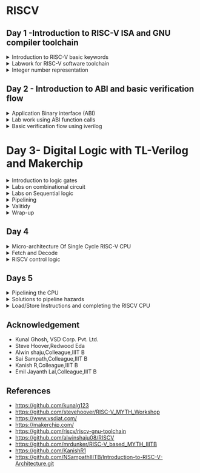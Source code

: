# RISCV

## Day 1 -Introduction to RISC-V ISA and GNU compiler toolchain

<details>
<summary>
Introduction to RISC-V basic keywords
</summary>


**Introduction:**

The "RISC" in RISC-V stands for Reduced Instruction Set Computer.It's designed to be simple, modular, and extensible, allowing for flexibility in implementing various types of processors, from microcontrollers to high-performance CPUs.It should accommodate all implementation technologies: Field-Programmable Gate
Arrays (**FPGAs**), Application-Specific Integrated Circuits (**ASICs**), full-custom chips,
and even future device technologies.It should be safe so the base ISA cannot be changed.

Function:
  Lets say if a c program has to run on a particular hardware or an interior chip, we have to pass the code to the layout which has certain flow.Firstly the c program is compiled to Assembly language(RISCV - set of instructions consisting hexadecimal numbers).This assembly language is converted into Machine language which is binary language program.
  The interface between RISCV and hardware is Hardware Description language.RTL implements the specifications of RISC.

  The flow for the above description:

  ![Riscv4](https://github.com/IIITB-ARUL/RISCV/assets/140998631/5930956e-2820-4714-87b7-227a1c0bdd66)
![rtl sinipptet](https://github.com/IIITB-ARUL/RISCV/assets/140998631/c802a949-4b67-43b3-bd3f-7fec674410e1)


 The operating system also takes a particular application and convert it into respective assembly language and the convert it to the binary.  

The instructions in RISCV are,

  > Pseudo instructions,
  > Base integer instruction (RV64I, RV32I),
  > Multiply extension (RV64M),
  > Single and double floating point instruction (RV64F, RV64D),
  > Application binary instruction,
  > Memory allocation and stack pointer.


</details>
<details>
  <summary>
  Labwork for RISC-V software toolchain
  </summary>



**Installation of RISCV tools**

Steps to Install

```
sudo apt-get install libboost-regex-dev
```
Spike RISCV ISA Simulator

```
git clone https://github.com/riscv-software-src/riscv-isa-sim
cd riscv-isa-sim
apt-get install device-tree-compiler
mkdir build
cd build
../configure --prefix=$RISCV
make
[sudo] make install
```

RISC-V Proxy Kernel and Boot Loader

```
git clone https://github.com/riscv-software-src/riscv-pk
cd riscv-pk
mkdir build
cd build
../configure --prefix=$RISCV --host=riscv64-unknown-elf
make
sudo make install
 ```





**GNU Compiler Toolchain**


   



Lets start with compiling a c program of Summing 1 t0 n (sum1ton),

Code


```
   
#include <stdio.h>

int main () 
{
	int i,sum = 0, n = 5;
	for (i = 1; i <=n; ++i) 
 	{
		sum += i;
	}
	printf("The sum of the number from 1 to %d is %d\n", n,sum);
	return 0;
}
 ```


The command for RISCV compilation,

```
    riscv64-unknown-elf-gcc <compiler option -O1 ; -Ofast> <ABI specifier -lp64; -lp32; -ilp32> <architecture specifier -RV64 ; RV32> -o <object filename> <C      filename>
```





Here -01 gives 15 instructions set while -0fast gives us 12 instructions set.


More details on compiler options can be obtained here

To view assembly code use the below command,


```
    riscv64-unknown-elf-objdump -d <object filename>
```

To see the executed file in text file format,

 
To use SPIKE simualtor to run risc-v obj file use the below command,

```
 riscv64-unknown-elf-objdump -d <object filename> | less
```


After RISCV compilation  the assembly code is shown in below image,

![Assembly](https://github.com/IIITB-ARUL/RISCV/assets/140998631/54c061f5-ba2d-4882-906b-213cd019b05a)

**Spike simulation and debugging**

To execute the assembly code,

```
    spike pk <object filename>
```


    
To use SPIKE as debugger

```
    spike -d pk <object Filename> with degub command as until pc 0 <pc of your choice>
```


To make program counter run manually from a particular instruction 

```
 until pc 0 <address>
```
To look into the content of the register

```
reg 0 <register>
```

> press enter to run next instruction 

![spike](https://github.com/IIITB-ARUL/RISCV/assets/140998631/0d475ebe-e00c-454e-be0a-b2a3c56fa3f4)


We can clearly see the content of register is changed after the execution of the instruction associated with that register.
  
</details>




<details>
	<summary>
		Integer number representation 
	</summary>
This section suummarizes the representation of integer number in the processor.Humans understands the decimal numbers where as computers understand binary numbers.The interface between the conversion has to be addressed.By undrstanding this we come to know how the data instruction is getting arranged in the memory.

![number representation ](https://github.com/IIITB-ARUL/RISCV/assets/140998631/449e414d-39f7-4c30-817e-ad00f33a391d)



**Unsigned integer**

Unsigned integers are a type of data representation used in computer programming to store whole numbers that are non-negative (i.e., greater than or equal to zero).

The largest value you can represent with a 64-bit unsigned integer is 2^64 - 1, which is equal to 18,446,744,073,709,551,615. This is because you have 64 bits, and when all bits are set to 1, you get the maximum possible value.


**Signed integer**
A signed integer is a data type used in computer programming to represent whole numbers that can include both positive and negative values. 

Sign Bit (Most Significant Bit, MSB): The leftmost bit.

 Magnitude Bits: The remaining 63 bits (from bit 1 to bit 63)

Minimum Value: The smallest representable value is -2^63, which is -9,223,372,036,854,775,808.

Maximum Value: The largest representable value is 2^63 - 1, which is 9,223,372,036,854,775,807.

**Lab on unsigned integer**

Code

```
#include <stdio.h>
#include <math.h>
int main() {
unsigned long long int max = (unsigned long long int) (pow(2,64) -1);
printf("highest number represented by unsigned long long int is %llu\n", max);
return 0;
}

```
![unsigned](https://github.com/IIITB-ARUL/RISCV/assets/140998631/f046a7ae-cda9-400c-8a58-657686c0ca4e)


**Lab on signed integer**

Code

```
#include <stdio.h>
#include <math.h>
int main()
{
    long long int max = (long long int)(pow(2,63)-1);        
    long long int min = (long long int)(pow(2,63) * -1);     
    printf("highest number represented by long long int is %lld\n",max);
    printf("lowest number represented by long long int is %lld\n",min);
    return 0;
}
```
![signed1](https://github.com/IIITB-ARUL/RISCV/assets/140998631/2a55257d-bb89-4171-a8b2-cdd3bfb62f52)

</details>




## Day 2 - Introduction to ABI and basic verification flow

<details>
	<summary>
		Application Binary interface (ABI)
	</summary>

An Application Binary Interface (ABI) is a set of conventions and rules that dictate how different software components interact at the binary level. The ABI defines how function calls are made, how parameters are passed to functions, and how return values are retrieved. This includes aspects such as the order in which parameters are passed, the use of registers and the stack, and how the stack is managed during function calls.It defines how user-level applications interact with the operating system through system calls and other APIs.When software developers create compilers, libraries, and system software, they need to adhere to the ABI to ensure that their code can work seamlessly with other components in the system.



![ABI levels2](https://github.com/IIITB-ARUL/RISCV/assets/140998631/c8b22c54-4c2a-424b-a9ed-2aac3b5ff7fd)

**Memory allocation for double words**

**Registers**

In computer architecture and assembly language programming, registers are small, fast storage locations within the CPU (Central Processing Unit) that are used to hold data that is being actively operated on. These registers are an integral part of the processor and play a crucial role in the execution of instructions and data manipulation

Lets assume XLEN is 64 bit as we are going to with RV64 throughout this course.There are two ways to load data in the registers one is directly and the othter is loaded from the memory.Memory are byte addressable.

![memory'](https://github.com/IIITB-ARUL/RISCV/assets/140998631/ce4d1849-73b4-41ef-8e28-1eb9fc7374f2)

In the above image the least significant byte is stored at the bottom of memory and the most significant byte is stored in the top.This structure of memory addressing is known as **Little endian memory addressing system**.The RISCV architecture follows this memory addressing system.

There is another memory addressing system **Big endian** which is the reverse of little endian.


**Load,Add And Store Instructions**



Now lets explore some instructions,

```
ld x8, 16(x23)
```

here ld means **load doubleword** which loads the data from the memory **(address: 16(offest or immediate)+ x23(content of source register)** into x8 **destination register**.

The 32 bit representation of the instruction

![instruction ](https://github.com/IIITB-ARUL/RISCV/assets/140998631/f8d9812d-e34d-4531-8045-92bdd6cd03b4)



```
add x8, x24,x8
```

here **add** means addition operation of operands **x24,x8 (source registers)** and stored into destination register **x8**.

The 32 bit representation of the instruction

![add](https://github.com/IIITB-ARUL/RISCV/assets/140998631/2db55c90-c9c4-4fea-a055-fbf660e61fdd)


```
sd x8, 8(x23)
```
here sd means **store doubleword** which stores back the **content of register x8**  into memory **(address: 8(offest or immediate)+ x23(content of source register)**

The 32 bit representation of the instruction


![sd](https://github.com/IIITB-ARUL/RISCV/assets/140998631/2e37b991-691a-452f-9793-fdcf4ad28322)





 Now these instructions operate on the integers so these are called **Base Integer Instructions-RV64I**.There are totally 47 base integer instructions out which we have seen only three.

 This RV64I is divided into three types:

 **I-type**: Instructions operate on destination registers and immediate.

 **R-type**: Instructions operate only on registers.
 
 **S-type**: Instructions operatae on immediate and source registers.

 

You can see from these images that 5 bits are used to represent registers.Because RISCV has only 32 registers(x0 to x31).Application Binary interface (ABI) system calls through these registers by some internal names assigned by RISCV which are listed below

![32reg](https://github.com/IIITB-ARUL/RISCV/assets/140998631/f80f3dcb-75d0-431a-a495-9c9c4463b6c9)


</details>
<details>
	<summary>
	 Lab work using ABI function calls
	</summary>


 In this lab we are going to modify the c prgram and make function call through c program to; assembly language program.i.e.,arguments are passed through registers and after execution the return value is retrieved through registers.


Lets take a simple Assembly language program of consecutive sum of 1 to 9 by using C function call,
 

 The **Algorithm** for the same is shown below

![algo](https://github.com/IIITB-ARUL/RISCV/assets/140998631/7c92cb78-c39e-4c9c-a225-cb93f55881d1)

C Code

```
#include <stdio.h>
extern int load(int x,int y);
int main()
 {
 	int result = 0;
	int count =9;
 	result = load(0x0,count+1);
 	printf("Sum of numbers from 1 to %d is %d\n",count,result);
 }
```
Assembly language Code 

```
.section .text
.global load
.type load, @function

load: 
     add   a4,a0,zero    //initialize sum register a4 with 0x0
     add   a2,a0,a1      //store count of 10 in reg a. reg a1 is loaded with 0xa(decimal 10) from main
     add   a3,a0,zero    //initialize intermediate sum reg a3 by 0x0

loop:
 add   a4,a3,a4     // Incremental addition
     addi  a3,a3,1      // Increment intermediate register by 1
     blt   a3,a2,loop   // If a3 is less than a2,branch to label <loop> 
     add   a0,a4,zero   // store final result to reg a0 so that it can be read by main pgm
     ret
```
The steps to simulate the above written code,


```
riscv64-unknown-elf-gcc -Ofast -mabi=lp64 -march=rv64i -o custom1_to9.o custom1_to_9.c load.S
spike pk custom1_to9.o
riscv64-unknown-elf-objdump -d custom1_to9.o | less
```
![compilation1](https://github.com/IIITB-ARUL/RISCV/assets/140998631/60b58aef-e9c1-4008-a5a4-3871b7823521)
![spike1to9](https://github.com/IIITB-ARUL/RISCV/assets/140998631/372c9fd2-2728-4a36-91e8-10dc4cd40d93)


 
</details>




<details>
	<summary>
		Basic verification flow using iverilog
	</summary>

**Lab To Run C-Program On RISC-V CPU**

![labtorun con riscv](https://github.com/IIITB-ARUL/RISCV/assets/140998631/51a1a542-98eb-49c8-8f62-eed00176b8b6)

 Demo lab for the above shown flow,

```
cd ~/riscv_workshop_collaterals/labs/
chmod 777 rv32im.sh # this command gives the permission 
./rv32im.sh
```

The rv32im.sh is the shell script which runs the following command to convert the c program into hex file bitstream and simulate and load the hex file into picorv.32 using iverilog

![rvsim](https://github.com/IIITB-ARUL/RISCV/assets/140998631/0aa4ab39-29b8-4413-a39d-c2806f7e8fb3)

After running the shell script,

![op](https://github.com/IIITB-ARUL/RISCV/assets/140998631/f5ce1eee-f460-4040-a929-dbeb053d478c)


firmware.hex:

![hex](https://github.com/IIITB-ARUL/RISCV/assets/140998631/f2ca3205-66fb-4d62-8978-e4fe65928c0e)

firmware32.hex:

![32hex](https://github.com/IIITB-ARUL/RISCV/assets/140998631/d83ff03a-2bde-4402-bd7e-01b123d4ed60)

</details>

# Day 3- Digital Logic with TL-Verilog and Makerchip

<details>
	<summary>
		Introduction to logic gates
	</summary>

Logic gates are fundamental building blocks in digital circuitry and electronics. They are used to perform logical operations on input signals, which are typically binary (0 or 1). Logic gates are combined to create more complex circuits and systems, ultimately enabling the creation of digital devices like computers, smartphones, and other electronic device.

![logicgate](https://github.com/IIITB-ARUL/RISCV/assets/140998631/7a97a6c1-0b37-4894-8d45-88b7469597cd)

Here **NAND** and **NOR** are universal logic gates.Using these gates any kind of logic can be realized.

 
</details>

<details>
	<summary>
		Labs on combinational circuit
	</summary>


**Makerchip**

Makerchip" refers to an online Integrated Development Environment (IDE) that enables users to design, simulate, and verify digital circuits and systems.
The IDE allows users to simulate their designs, providing a way to test and debug their circuits before implementation.Users can visualize the behavior of their designs using waveform viewers, which display the changing signal values over time.
Makerchip  can be used for educational purposes to teach digital logic design and related concepts.

**Combinational circutis**

A combinational circuit is an electronic circuit that performs a specific logical operation based on its input values. It produces output(s) solely dependent on the current input values, without any memory or feedback. In other words, the output is a direct function of the input, and there is no internal state or memory elements like flip-flops.

**Inverter**

![Inverter](https://github.com/IIITB-ARUL/RISCV/assets/140998631/157d3697-1638-4fa2-8bac-fbc564bf5df4)

**Exor**

![EXOR](https://github.com/IIITB-ARUL/RISCV/assets/140998631/e0e7c859-0cc1-43e3-ace5-7d7e61e4b6bf)

**And**

![And](https://github.com/IIITB-ARUL/RISCV/assets/140998631/f59ff6e7-8a1b-49e6-a476-541b38e3dca6)

**2:1 Mux**

![mux](https://github.com/IIITB-ARUL/RISCV/assets/140998631/9fb25b5b-c6d4-47a3-8fdc-0d2bf581b732)

**Vectors**

![muxvectors](https://github.com/IIITB-ARUL/RISCV/assets/140998631/fe5edc03-700d-485f-a692-93704c6cd8c5)



**Calculator**


![calc1](https://github.com/IIITB-ARUL/RISCV/assets/140998631/8db11946-ddf3-44f7-846a-3721c6441e7d)



TL verilog code for the above shown calculator

```
   
$val1[31:0] = $rand1[3:0];
$val2[31:0] = $rand2[3:0];
   
$sum[31:0] = $val1 + $val2;
$diff[31:0] = $val1 - $val2;
$prod[31:0] = $val1 * $val2;
$quot[31:0] = $val1 / $val2;
   
$out[31:0] = $op[0] ? ( $op[1] ? $quot : $diff ) : ( $op[1] ? $prod : $sum ); 
```
![calc2](https://github.com/IIITB-ARUL/RISCV/assets/140998631/8d09b701-9e72-43c4-9c30-757aa404ef96)

</details>


<details>
	<summary>
		Labs on Sequential logic
	</summary>


A sequential circuit is an electronic circuit that uses memory elements to store information, allowing it to have an internal state and exhibit behavior that depends not only on the current inputs but also on the previous inputs and internal state. Unlike combinational circuits, which produce outputs based only on current inputs, sequential circuits have feedback loops and can maintain state over time.

![sequentialckt](https://github.com/IIITB-ARUL/RISCV/assets/140998631/02f2f1ba-06a2-496a-9d7d-b69833198d0f)


**Example - Fibonacci series**

Fibonacci series is a number is the sum of its previous two numbers, ie. 1,1,2,3,5,8,13,

 ![fibonacci 1](https://github.com/IIITB-ARUL/RISCV/assets/140998631/92a0a78d-bb24-45df-b159-013a008368df)


**Free running counter**


![counter1](https://github.com/IIITB-ARUL/RISCV/assets/140998631/a0a85087-f06a-4048-ac01-c31dfc2f1205)

The above chip is implemented using  makerchip.

![counter2](https://github.com/IIITB-ARUL/RISCV/assets/140998631/083f839c-167b-4635-bfce-1e2c6f8ad7c5)



**Sequential calculator**

![sequentialcounter](https://github.com/IIITB-ARUL/RISCV/assets/140998631/4e314cee-0dc5-40b7-858d-426a84336c52)


The above circuit is implemented in the Makerchip.

TL verilog code 

```
   $reset = *reset;

   $val1[31:0] = >>1$out[31:0];
   $val2[31:0] = $rand2[3:0];
   
   $sum[31:0] = $val1 + $val2;
   $diff[31:0] = $val1 - $val2;
   $prod[31:0] = $val1 * $val2;
   $quot[31:0] = $val1 / $val2;
   
   $out[31:0] = $reset ? 0 : ($op[0] ? ( $op[1] ? $quot : $diff ) : ( $op[1] ? $prod : $sum ));
   
```


 ![sequentialcalc](https://github.com/IIITB-ARUL/RISCV/assets/140998631/33d1e5e0-7dc7-4414-a899-fa80f2e176b1)


</details>


<details>
	<summary>
		Pipelining
	</summary>

Pipelining is a technique used in computer architecture to improve the overall throughput and efficiency of instruction processing. It involves breaking down the execution of instructions into a series of stages, where each stage performs a specific operation on an instruction. By overlapping the execution of multiple instructions in different stages, pipelining can increase the overall instruction throughput and reduce the time it takes to complete a sequence of instructions.

The stages in a typical instruction pipeline might include:

1.Instruction Fetch (IF): Fetches the instruction from memory.
    
2.Instruction Decode (ID): Decodes the fetched instruction to determine the necessary operations.
    
3.Execute (EX): Performs the actual computation or operation specified by the instruction.
    
4.Memory Access (MEM): If needed, accesses memory to read or write data.
    
5.Write Back (WB): Writes the results of the execution back to registers.


![pipe1](https://github.com/IIITB-ARUL/RISCV/assets/140998631/be0ed871-af45-4989-9f6d-945b950dfa16)


![pipe2](https://github.com/IIITB-ARUL/RISCV/assets/140998631/0fa9f70e-c94b-4a8a-88b6-afb67ca21831)




![pipe4](https://github.com/IIITB-ARUL/RISCV/assets/140998631/39b5dcbe-a9be-498a-87c0-289d42f7fa9c)


The stage of operation of the function can be modified without impacting the behaviour of that function.Only the timing in  the implementation may vary but it helps us to get a high throughput.



![pipe5](https://github.com/IIITB-ARUL/RISCV/assets/140998631/5cd79ce2-9e15-4931-913c-1f7347ef95cb)

We can clearly see from the above image that **TL verilog** prominently helps us in code reduction.


 **Pipelined Pythogorean implementaion**


![pipelined2](https://github.com/IIITB-ARUL/RISCV/assets/140998631/8f496b36-0f2f-407f-8145-9c7100f0db8e)



![identifiers](https://github.com/IIITB-ARUL/RISCV/assets/140998631/e94c4aac-f03c-4edb-b2a2-fd797c8b4aa6)


**Fibonacci series in pipeline**

![fibopipe](https://github.com/IIITB-ARUL/RISCV/assets/140998631/92b70257-5999-45ca-84b8-1a9b5f2e82bf)

Makerchip implementation of the same

![makerchipfibo](https://github.com/IIITB-ARUL/RISCV/assets/140998631/071a59d9-dee2-4ce3-8033-68fb67d55a3c)



**Implementation of given pipelined structure**

![givenpippe](https://github.com/IIITB-ARUL/RISCV/assets/140998631/8fc74590-c73f-4bde-9b79-a9085cb2f26c)

**Lab 1 : Calculator**

![lab1calc](https://github.com/IIITB-ARUL/RISCV/assets/140998631/d3984008-a95b-43d3-aada-86d5d30842a4)

Implementation in makerchip

TL verilog code

```
@1
         $reset = *reset;
         $val1[31:0] = >>1$out[31:0];
         $val2[31:0] = $rand2[3:0];
         $sum[31:0] = $val1 + $val2;
         $diff[31:0] = $val1 - $val2;
         $prod[31:0] = $val1 * $val2;
         $quot[31:0] = $val1 / $val2;
         $out[31:0] = $reset ? 0 : ($op[0] ? ( $op[1] ? $quot : $diff ) : ( $op[1] ? $prod : $sum ));
         
         $count[31:0] =$reset ? 0 : (>>1$count + 1);
```

![lab1calc](https://github.com/IIITB-ARUL/RISCV/assets/140998631/a6c66f6a-5569-404c-b992-249cbe019e8d)


**Lab 2 : 2 Stage Calculator**

 ![lab2calc](https://github.com/IIITB-ARUL/RISCV/assets/140998631/a08b6ab9-e047-4905-af6b-dd1f02f73234)

 Implementation in makerchip

TL verilog code

```
|calc
      @1
         $reset = *reset;
         $val1[31:0] = >>1$out[3:0];
         $val2[31:0] = $rand2[3:0];
         $sum[31:0] = $val1 + $val2;
         $diff[31:0] = $val1 - $val2;
         $prod[31:0] = $val1 * $val2;
         $quot[31:0] = $val1 / $val2;
         $valid[31:0] = $reset ? 0 : (>>1$valid + 1);
         
      @2
         $out[31:0] = ($reset | ~($valid)) ? 0 : ($op[0] ? ( $op[1] ? $quot : $diff ) : ( $op[1] ? $prod : $sum ));
         
```

 ![lab2calc](https://github.com/IIITB-ARUL/RISCV/assets/140998631/7bd47505-41c5-4094-8ec8-741aa19da9de)




</details>

<details>
	<summary>
		Valitidy
	</summary>


  In Transaction-Level Verilog (TL-Verilog), which is an extension of the Verilog hardware description language (HDL), "validity" refers to the concept of indicating whether a piece of data is valid or not. TL-Verilog is designed to facilitate high-level modeling and rapid design entry, particularly for transaction-level modeling.

  ![validity](https://github.com/IIITB-ARUL/RISCV/assets/140998631/dcc2e5b4-0d65-4f02-a7cc-6723d9ad36e8)





**Clock gating**

Clock gating is a power-saving technique used in digital circuit design to reduce dynamic power consumption by selectively controlling the clock signal to specific circuit elements or modules. The primary goal of clock gating is to save power by stopping the clock signal from reaching parts of the circuit that are not currently active or performing useful computation

The basic idea behind clock gating is to insert logic gates (typically AND or OR gates) between the clock source and the destination registers or logic elements. These gates act as switches that allow the clock signal to pass through only when a certain condition is met. If the condition is not satisfied, the clock signal is effectively "gated" or blocked from reaching the destination, preventing unnecessary clock cycles and power consumption.


  However, clock gating isn't always straightforward. If implemented incorrectly, it can introduce additional delay into the circuit, impacting performance. Additionally, managing clock domains and ensuring proper synchronization between clock-gated and non-clock-gated regions can be complex.


 ![validity2](https://github.com/IIITB-ARUL/RISCV/assets/140998631/de436a30-cd38-4dc3-8b98-ad59a227a1e2)





  **Lab Distance calculator**


TL veriog code


  ```
    |calc
      @1
         $reset = *reset;
      ?$valid
         @1
            $aa_sq[31:0] = $aa[3:0] * $aa;
            $bb_sq[31:0] = $bb[3:0] * $bb;
         @2
            $cc_sq[31:0] = $aa_sq + $bb_sq;
         @3
            $out[31:0] = sqrt($cc_sq);
       @4
          $tot_dist[31:0] = $reset ? '0 : ($valid ? (>>1$tot_dist + $out) : $RETAIN);

```

![distance](https://github.com/IIITB-ARUL/RISCV/assets/140998631/3bfe12e6-2166-41fa-a623-825fb842a017)




**Lab 2Cycle calculator**

![2cyle](https://github.com/IIITB-ARUL/RISCV/assets/140998631/30d3c537-4bdd-4a9e-a617-f1e2a1b03207)

![2cycle1](https://github.com/IIITB-ARUL/RISCV/assets/140998631/ab9fd170-1d8f-4b3c-87bb-96be45a6b349)




**Lab Calculator with Single value memory**


![singlevaluememory](https://github.com/IIITB-ARUL/RISCV/assets/140998631/77f6e3b2-e8bb-4719-b3d4-62a7a9970118)




TL verilog code

```
   |calc
      @0
         $reset = *reset;
         
      @1
         $val1 [31:0] = >>2$out;
         $val2 [31:0] = $rand2[3:0];
         
         $valid = $reset ? 1'b0 : >>1$valid + 1'b1 ;
         $valid_or_reset = $valid || $reset;
         
      ?$vaild_or_reset
         @1   
            $sum [31:0] = $val1 + $val2;
            $diff[31:0] = $val1 - $val2;
            $prod[31:0] = $val1 * $val2;
            $div[31:0] = $val1 / $val2;
            
         @2   
            $mem[31:0] = $reset ? 32`b0 :
                         ($op[2:0] == 3'b101) ? $val1 : >>2$mem ;
            
            $out [31:0] = $reset ? 32'b0 :
                          ($op[2:0] == 3'b000) ? $sum :
                          ($op[2:0] == 3'b001) ? $diff :
                          ($op[2:0] == 3'b010) ? $prod :
                          ($op[2:0] == 3'b011) ? $quot :
                          ($op[2:0] == 3'b100) ? >>2$mem : >>2$out ;

```



![value memory](https://github.com/IIITB-ARUL/RISCV/assets/140998631/02d2b986-3d1d-475f-a9b9-b4fd993049e4)

</details>


<details>
	<summary>
		Wrap-up
	</summary>


 **Convay's Game of life**

![Convays game](https://github.com/IIITB-ARUL/RISCV/assets/140998631/5a6e74de-5fc4-4585-8dc6-b73dd5c7ff96)


 **Pythagorean theorem**

 ![Pythagoreantheorem](https://github.com/IIITB-ARUL/RISCV/assets/140998631/a5bda9bd-8084-4def-96d1-8d439c4811c0)

![Pythagoreantheorem1](https://github.com/IIITB-ARUL/RISCV/assets/140998631/0349b36f-272c-46f1-a032-229d06f8bac1)

 

</details>

## Day 4


<details> <summary>
	Micro-architecture Of Single Cycle RISC-V CPU
</summary>



![0](https://github.com/IIITB-ARUL/RISCV/assets/140998631/d95ecb61-134b-4a7b-a5f1-a5a12c7db179)



**1.Program Counter (PC):**

The Program Counter is a special register that keeps track of the memory address of the next instruction to be executed. During normal operation, it is automatically incremented after each instruction fetch, pointing to the address of the next instruction in memory.

**2.Imem-Rd (Instruction Memory Read):** 

This block is responsible for fetching instructions from memory (typically from RAM or cache) based on the address provided by the Program Counter.The fetched instruction is sent to the Instruction Decoder for further processing.

**3.Instruction Decoder:**

The Instruction Decoder is responsible for interpreting the fetched instruction. It determines the operation to be performed, the operands involved, and the control signals required for subsequent stages.It decodes the instruction opcode and generates control signals to control other components of the processor accordingly.

**4.Register File Read:**

In most microprocessors, a Register File is used to store a set of general-purpose registers. The Register File Read stage retrieves the values from registers specified by the source operand fields in the instruction. These values are typically sent to the ALU for computation or used in other operations.

**5.Arithmetic Logic Unit (ALU):**

The Arithmetic Logic Unit is the component responsible for performing arithmetic and logical operations on data. It takes input from the Register File Read stage and performs operations such as addition, subtraction, multiplication, division, bitwise AND/OR/XOR, and more, depending on the instruction.

**6.Register File Write:**

After the ALU or other processing stages have computed a result, the Register File Write stage writes the result back to a destination register specified by the instruction.This stage updates the register values, making the results available for future instructions or for reading by the CPU.

**7.Branch:**

The Branch unit handles conditional branching operations in the processor, including conditional jumps (branches) based on the evaluation of certain conditions.It calculates the target address for a branch instruction and determines whether the branch should be taken or not, typically based on the result of a comparison operation.

</details>

<details>
	<summary>
		Fetch and Decode
	</summary>


**Program counter**


The program counter (PC) is a fundamental component of a computer's central processing unit (CPU) that keeps track of the address of the next instruction to be fetched and executed. The PC logic manages the updating of the program counter as instructions are fetched and executed in a program.

![PC2](https://github.com/IIITB-ARUL/RISCV/assets/140998631/edba7904-ccce-4e20-8022-9682d724f940)


**Fetch**

Pipeline structure of Fetch

![fetch1](https://github.com/IIITB-ARUL/RISCV/assets/140998631/4f39bf34-bdde-4ab6-b844-e301a40907d9)

This implementation has some errors so we go for the below logic


![fetch2](https://github.com/IIITB-ARUL/RISCV/assets/140998631/9f08eb29-7239-4fb6-bcf8-c6a682a8e3db)


Implementation of fetch on the makerchip



![fetch3](https://github.com/IIITB-ARUL/RISCV/assets/140998631/3f185861-0944-496f-a8a2-4afc08202982)



**Decode**

Pipelined structure of decode

![decode](https://github.com/IIITB-ARUL/RISCV/assets/140998631/713e5f6c-1e95-4501-aa1e-1e1faa052224)



![Instruction-2](https://github.com/IIITB-ARUL/RISCV/assets/140998631/88c10a5a-203c-4f0b-a635-e822300c6783)




**Instruction Immediate decode**


<img width="1055" alt="Instructiondecode" src="https://github.com/IIITB-ARUL/RISCV/assets/140998631/1173c6e6-9b3f-4100-a21b-806d64f31549">


![instructionimm-1](https://github.com/IIITB-ARUL/RISCV/assets/140998631/96bcc329-2f18-47ca-a8db-d1c175c29f3a)



**Instruction decode**


<img width="1156" alt="Instructiondecodenew" src="https://github.com/IIITB-ARUL/RISCV/assets/140998631/efb156c5-47bf-49db-bba7-46ef583d3222">


![Instructiondecodenew-1](https://github.com/IIITB-ARUL/RISCV/assets/140998631/a09b3ac6-9d00-4f16-9162-55144630a131)


**Instruction field decode**




<img width="1240" alt="Instruction-field" src="https://github.com/IIITB-ARUL/RISCV/assets/140998631/92f2293c-8c3b-4da6-9e06-6fcec2779cae">

Implementation on makerchip

![Instruction-field01](https://github.com/IIITB-ARUL/RISCV/assets/140998631/0f58a327-26f3-4334-9c2c-c5e67310bb0b)


![Instruction-field2](https://github.com/IIITB-ARUL/RISCV/assets/140998631/5c5895e4-f6f5-4457-a4d2-d967744b9a6f)


**Individual Instruction decode**

![instructionind1](https://github.com/IIITB-ARUL/RISCV/assets/140998631/b1ed852d-517b-4706-b248-f28600bf829b)

Implementation on makerchip

![instructionind2](https://github.com/IIITB-ARUL/RISCV/assets/140998631/91f108e6-3cfe-43f4-bfb1-63da0ef72c72)

</details>

<details>
	<summary>
		RISCV control logic
	</summary>



 **Lab Register file read**


![Registerfile](https://github.com/IIITB-ARUL/RISCV/assets/140998631/e17d7b9d-3f1f-4f19-bda4-a6822c0f1fdb)
![Registerfile01](https://github.com/IIITB-ARUL/RISCV/assets/140998631/7e159518-27f3-4052-b8e4-6d59f830cf1a)
![Registerfile2](https://github.com/IIITB-ARUL/RISCV/assets/140998631/d29ec90f-6e04-4e8e-99a4-a7ef30c83a9c)



 **Lab ALU**


![ALU01](https://github.com/IIITB-ARUL/RISCV/assets/140998631/c1a2c724-dbe3-4ca1-99e0-d75240558515)

![ALU2](https://github.com/IIITB-ARUL/RISCV/assets/140998631/c7f0c060-7c90-41dc-8b53-3e5648a109ba)


 **Lab Register file write**

![Registerfilewrite](https://github.com/IIITB-ARUL/RISCV/assets/140998631/9f750f3a-2f9f-4f4b-bce0-89ff5d7c9613)

![Registerfilewrite1](https://github.com/IIITB-ARUL/RISCV/assets/140998631/02dab6e9-eda4-4a5e-9d7c-2fd989cf230b)


**Arrays**


![Arrays](https://github.com/IIITB-ARUL/RISCV/assets/140998631/d2d82f04-f9d7-4233-a5d0-1ce651c8a52e)

![Arrays01](https://github.com/IIITB-ARUL/RISCV/assets/140998631/44534b20-eb25-401d-82c8-031b6ab35cc3)


 **Lab Branches**


![branches01](https://github.com/IIITB-ARUL/RISCV/assets/140998631/cfd9c5b5-5417-429b-bb4c-42038724327e)




 1.BEQ (Branch if Equal): The BEQ instruction compares two registers and branches to the target address if they are equal. It checks if the contents of two specified registers are the same, and if they are, the program counter is updated to the target address.

2.BNE (Branch if Not Equal): The BNE instruction also compares two registers but branches to the target address if they are not equal. If the contents of the two registers are different, the program counter is updated to the target address.

3.BLT (Branch if Less Than): The BLT instruction compares two signed integer values in registers and branches to the target address if the first value is less than the second value. It checks the signed comparison between two registers and jumps if the first register's value is less than the second's.

4.BGE (Branch if Greater Than or Equal): The BGE instruction compares two signed integer values in registers and branches to the target address if the first value is greater than or equal to the second value. It checks the signed comparison and jumps if the first register's value is greater than or equal to the second's.

5.BLTU (Branch if Less Than, Unsigned): The BLTU instruction compares two unsigned integer values in registers and branches to the target address if the first value is less than the second value. It performs an unsigned comparison and jumps if the first register's value is less than the second's.

6.BGEU (Branch if Greater Than or Equal, Unsigned): The BGEU instruction compares two unsigned integer values in registers and branches to the target address if the first value is greater than or equal to the second value. It performs an unsigned comparison and jumps if the first register's value is greater than or equal to the second's.

 TL verilog code

 ```
\m4_TLV_version 1d: tl-x.org
\SV
   // This code can be found in: https://github.com/stevehoover/RISC-V_MYTH_Workshop
   
   m4_include_lib(['https://raw.githubusercontent.com/BalaDhinesh/RISC-V_MYTH_Workshop/master/tlv_lib/risc-v_shell_lib.tlv'])

\SV
   m4_makerchip_module   // (Expanded in Nav-TLV pane.)
\TLV

   // /====================\
   // | Sum 1 to 9 Program |
   // \====================/
   //
   // Program for MYTH Workshop to test RV32I
   // Add 1,2,3,...,9 (in that order).
   //
   // Regs:
   //  r10 (a0): In: 0, Out: final sum
   //  r12 (a2): 10
   //  r13 (a3): 1..10
   //  r14 (a4): Sum
   // 
   // External to function:
   m4_asm(ADD, r10, r0, r0)             // Initialize r10 (a0) to 0.
   // Function:
   m4_asm(ADD, r14, r10, r0)            // Initialize sum register a4 with 0x0
   m4_asm(ADDI, r12, r10, 1010)         // Store count of 10 in register a2.
   m4_asm(ADD, r13, r10, r0)            // Initialize intermediate sum register a3 with 0
   // Loop:
   m4_asm(ADD, r14, r13, r14)           // Incremental addition
   m4_asm(ADDI, r13, r13, 1)            // Increment intermediate register by 1
   m4_asm(BLT, r13, r12, 1111111111000) // If a3 is less than a2, branch to label named <loop>
   m4_asm(ADD, r10, r14, r0)            // Store final result to register a0 so that it can be read by main program
   
   // Optional:
   // m4_asm(JAL, r7, 00000000000000000000) // Done. Jump to itself (infinite loop). (Up to 20-bit signed immediate plus implicit 0 bit (unlike JALR) provides byte address; last immediate bit should also be 0)
   m4_define_hier(['M4_IMEM'], M4_NUM_INSTRS)

   |cpu
      @0
         $reset = *reset;



      // YOUR CODE HERE
      // ...
      @0
         $pc[31:0] = >>1$reset ? 32'd0 : (>>1$taken_branch ? >>1$br_tgt_pc :  (>>1$pc+32'd4));
      @1
         //Instruction Fetch
         $imem_rd_en = !$reset;
         $imem_rd_addr[M4_IMEM_INDEX_CNT-1:0] = $pc[M4_IMEM_INDEX_CNT+1:2];
         $instr[31:0] = $imem_rd_data[31:0];
      ?$imem_rd_en
         @1
            $imem_rd_data[31:0] = /imem[$imem_rd_addr]$instr;
      @1
         //Instruction Decode
         $is_i_instr = $instr[6:2] ==? 5'b0000x ||
                       $instr[6:2] ==? 5'b001x0 ||
                       $instr[6:2] ==? 5'b11001 ||
                       $instr[6:2] ==? 5'b11100;
         
         $is_u_instr = $instr[6:2] ==? 5'b0x101;
         
         $is_r_instr = $instr[6:2] ==? 5'b01011 ||
                       $instr[6:2] ==? 5'b011x0 ||
                       $instr[6:2] ==? 5'b10100;
         
         $is_b_instr = $instr[6:2] ==? 5'b11000;
         
         $is_j_instr = $instr[6:2] ==? 5'b11011;
         
         $is_s_instr = $instr[6:2] ==? 5'b0100x;
         
         $imm[31:0] = $is_i_instr ? {{21{$instr[31]}}, $instr[30:20]} :
                      $is_s_instr ? {{21{$instr[31]}}, $instr[30:25], $instr[11:7]} :
                      $is_b_instr ? {{20{$instr[31]}}, $instr[7], $instr[30:25], $instr[11:8], 1'b0} :
                      $is_u_instr ? {$instr[31:12], 12'b0} :
                      $is_j_instr ? {{12{$instr[31]}}, $instr[19:12], $instr[20], $instr[30:21], 1'b0} :
                                    32'b0;
         $opcode[6:0] = $instr[6:0];
         
         $rs2_valid = $is_r_instr || $is_s_instr || $is_b_instr;
         ?$rs2_valid
            $rs2[4:0] = $instr[24:20];
            
         $rs1_valid = $is_r_instr || $is_i_instr || $is_s_instr || $is_b_instr;
         ?$rs1_valid
            $rs1[4:0] = $instr[19:15];
         
         $funct3_valid = $is_r_instr || $is_i_instr || $is_s_instr || $is_b_instr;
         ?$funct3_valid
            $funct3[2:0] = $instr[14:12];
            
         $funct7_valid = $is_r_instr ;
         ?$funct7_valid
            $funct7[6:0] = $instr[31:25];
            
         $rd_valid = $is_r_instr || $is_i_instr || $is_u_instr || $is_j_instr;
         ?$rd_valid 
            $rd[4:0] = $instr[11:7]; //rd - Destination Register
            
         $dec_bits [10:0] = {$funct7[5], $funct3, $opcode};
         $is_beq = $dec_bits ==? 11'bx_000_1100011;
         $is_bne = $dec_bits ==? 11'bx_001_1100011;
         $is_blt = $dec_bits ==? 11'bx_100_1100011;
         $is_bge = $dec_bits ==? 11'bx_101_1100011;
         $is_bltu = $dec_bits ==? 11'bx_110_1100011;
         $is_bgeu = $dec_bits ==? 11'bx_111_1100011;
         $is_addi = $dec_bits ==? 11'bx_000_0010011;
         $is_add = $dec_bits ==? 11'b0_000_0110011;
         
      @1
         //Register File Read
         $rf_wr_en = 1'b0;
         $rf_wr_index[4:0] = 5'b0;
         $rf_wr_data[31:0] = 32'b0;
         
         $rf_rd_en1 = $rs1_valid;
         $rf_rd_index1[4:0] = $rs1;
         
         $rf_rd_en2 = $rs2_valid;
         $rf_rd_index2[4:0] = $rs2;
         
         $src1_value[31:0] = $rf_rd_data1;
         $src2_value[31:0] = $rf_rd_data2;
         
      @1
         //ALU
         $result[31:0] = $is_addi ? $src1_value + $imm :
                         $is_add ? $src1_value + $src2_value :
                         32'bx ;
      @1
         //Register File Write
         $rf_wr_en = $rd_valid && $rd != 5'b0;
         $rf_wr_index[4:0] = $rd;
         $rf_wr_data[31:0] = $result;
         
      @1
         //Branch Instructions
         $taken_branch = $is_beq ? ($src1_value == $src2_value):
                         $is_bne ? ($src1_value != $src2_value):
                         $is_blt ? (($src1_value < $src2_value) ^ ($src1_value[31] != $src2_value[31])):
                         $is_bge ? (($src1_value >= $src2_value) ^ ($src1_value[31] != $src2_value[31])):
                         $is_bltu ? ($src1_value < $src2_value):
                         $is_bgeu ? ($src1_value >= $src2_value):
                                    1'b0;
         `BOGUS_USE($taken_branch)
         $br_tgt_pc[31:0] = $pc + $imm;
      // Note: Because of the magic we are using for visualisation, if visualisation is enabled below,
      //       be sure to avoid having unassigned signals (which you might be using for random inputs)
      //       other than those specifically expected in the labs. You'll get strange errors for these.

   
   // Assert these to end simulation (before Makerchip cycle limit).
   *passed = *cyc_cnt > 40;
   *failed = 1'b0;
   
   // Macro instantiations for:
   //  o instruction memory
   //  o register file
   //  o data memory
   //  o CPU visualization
   |cpu
      m4+imem(@1)    // Args: (read stage)
      m4+rf(@1, @1)  // Args: (read stage, write stage) - if equal, no register bypass is required
      //m4+dmem(@4)    // Args: (read/write stage)
      //m4+myth_fpga(@0)  // Uncomment to run on fpga

   m4+cpu_viz(@4)    // For visualisation, argument should be at least equal to the last stage of CPU logic. @4 would work for all labs.
\SV
   endmodule
```

![branches2](https://github.com/IIITB-ARUL/RISCV/assets/140998631/4b105585-dbdc-4e5a-aa22-d96bd5a90f79)




**Testbench**

A testbench in Verilog is a simulation environment that is created to verify the correctness and functionality of a digital design (usually described in another Verilog module).


![Testbench](https://github.com/IIITB-ARUL/RISCV/assets/140998631/97be42fb-cc36-4974-be4b-dc0a96786447)

</details>




## Days 5

<details>
	<summary>
		Pipelining the CPU
	</summary>

 **Hazards**

Data Hazards: 
    
 These occur when an instruction depends on the result of a previous instruction that hasn't completed yet. For example, if one instruction writes to a register and the next instruction reads from it, the second instruction has to wait for the first one to complete.

Control Hazards: 
    
These happen when the flow of execution changes due to branches or jumps. If the pipeline has already fetched subsequent instructions based on a branch that takes a different path, those fetched instructions may need to be discarded, leading to inefficiencies.

Structural Hazards: 
    
These occur when multiple instructions require the same hardware resource at the same time. For instance, if two instructions want to access memory simultaneously, there might be a conflict.

Pipeline Stall: 
    
When a hazard is detected, the pipeline might need to stall (pause) until the hazard is resolved. Stalls reduce the performance gain from pipelining.

**Water flow logic diagram**

 ![watter flow logic](https://github.com/IIITB-ARUL/RISCV/assets/140998631/42f0ad85-cdca-42b6-b702-c9ced55aa0a5)


 **RISCV Waterfall Diagram**
![watter flow logic1](https://github.com/IIITB-ARUL/RISCV/assets/140998631/04f5491e-4ebb-4cc9-89ba-88b618fb2691)
![watter flow logic2](https://github.com/IIITB-ARUL/RISCV/assets/140998631/72f25585-61f9-478f-8c04-482b27f994be)
![watter flow logic3](https://github.com/IIITB-ARUL/RISCV/assets/140998631/bc2fe0c6-c2fa-4607-991f-3f1dbf3036bb)


**Lab Cycle RISCV**


![51](https://github.com/IIITB-ARUL/RISCV/assets/140998631/3a898617-7217-4d8b-a859-4b0467f1237c)
![52](https://github.com/IIITB-ARUL/RISCV/assets/140998631/693d0903-bffc-4677-b65c-e1f3c97911e2)
![53](https://github.com/IIITB-ARUL/RISCV/assets/140998631/79c80d92-a4fd-498f-82e4-52b3c119efe3)

 
</details>


 <details>
	 <summary>
		 Solutions to pipeline hazards
	 </summary>
 


**Branches to correct the branch target path**

![branchtocorrect](https://github.com/IIITB-ARUL/RISCV/assets/140998631/c0c0104b-f618-4735-ac73-d80a9e2c6766)



**Complete ALU**

TL Verilog

```
//ALU
         $result[31:0] = $is_addi  ? $src1_value +  $imm :
                         $is_add   ? $src1_value +  $src2_value :
                         $is_andi  ? $src1_value &  $imm :
                         $is_ori   ? $src1_value |  $imm :
                         $is_xori  ? $src1_value ^  $imm :
                         $is_slli  ? $src1_value << $imm[5:0]:
                         $is_srli  ? $src1_value >> $imm[5:0]:
                         $is_and   ? $src1_value &  $src2_value:
                         $is_or    ? $src1_value |  $src2_value:
                         $is_xor   ? $src1_value ^  $src2_value:
                         $is_sub   ? $src1_value -  $src2_value:
                         $is_sll   ? $src1_value << $src2_value:
                         $is_srl   ? $src1_value >> $src2_value:
                         $is_sltu  ? $sltu_rslt[31:0]:
                         $is_sltiu ? $sltiu_rslt[31:0]:
                         $is_lui   ? {$imm[31:12], 12'b0}:
                         $is_auipc ? $pc + $imm:
                         $is_jal   ? $pc + 4:
                         $is_jalr  ? $pc + 4:
                         $is_srai  ? ({ {32{$src1_value[31]}} , $src1_value} >> $imm[4:0]) :
                         $is_slt   ? (($src1_value[31] == $src2_value[31]) ? $sltu_rslt : {31'b0, $src1_value[31]}):
                         $is_slti  ? (($src1_value[31] == $imm[31]) ? $sltiu_rslt : {31'b0, $src1_value[31]}) :
                         $is_sra   ? ({ {32{$src1_value[31]}}, $src1_value} >> $src2_value[4:0]) :
                         $is_load  ? $src1_value +  $imm :
                         $is_s_instr ? $src1_value + $imm :
                                    32'bx;
         
         $sltu_rslt[31:0]  = $src1_value <  $src2_value;
         $sltiu_rslt[31:0] = $src1_value <  $imm;

```

</details>
<details>
	<summary>
		Load/Store Instructions and completing the RISCV CPU
	</summary>

**Load/Store**


![load2](https://github.com/IIITB-ARUL/RISCV/assets/140998631/3c9118a1-7672-4fc9-9bb6-c7ad956b3748)
![load3](https://github.com/IIITB-ARUL/RISCV/assets/140998631/17244b18-aa3d-49d3-aff9-a6da616df410)


![load](https://github.com/IIITB-ARUL/RISCV/assets/140998631/3becbe49-fb9b-4bf8-a6e0-842d67f8c094)

Implementation on makerrchip

![load1](https://github.com/IIITB-ARUL/RISCV/assets/140998631/dc6e3cdc-c8e2-4d3a-a92a-e37b5ad53368)



```
 \m4_TLV_version 1d: tl-x.org
\SV
   // This code can be found in: https://github.com/stevehoover/RISC-V_MYTH_Workshop
   
   m4_include_lib(['https://raw.githubusercontent.com/Lasya-G/Risc_V/main/risc-v_shell_lib.tlv'])

\SV
   m4_makerchip_module   // (Expanded in Nav-TLV pane.)
\TLV

   //
   // Program for MYTH Workshop to test RV32I
   //
   // Regs:
   //  r10 (a0): In: 0, Out: final sum
   //  r12 (a2): 10
   //  r13 (a3): 1..10
   //  r14 (a4): Sum
   //
   // External to function:
   m4_asm(ADD, r10, r0, r0)             // Initialize r10 (a0) to 0.
   // Function:
   m4_asm(ADD, r14, r10, r0)            // Initialize sum register a4 with 0x0
   m4_asm(ADDI, r12, r10, 1010)         // Store count of 10 in register a2.
   m4_asm(ADD, r13, r10, r0)            // Initialize intermediate sum register a3 with 0
   // Loop:
   m4_asm(ADD, r14, r13, r14)           // Incremental addition
   m4_asm(ADDI, r13, r13, 1)            // Increment intermediate register by 1
   m4_asm(BLT, r13, r12, 1111111111000) // If a3 is less than a2, branch to label named <loop>
   m4_asm(ADD, r10, r14, r0)            // Store final result to register a0 so that it can be read by main program
   m4_asm(SW, r0, r10, 10000)           // Store the final result value to byte address 16
   m4_asm(LW, r15, r0, 10000)           // Load the final result value from adress 16 to x17
   
   // Optional:
   // m4_asm(JAL, r7, 00000000000000000000) // Done. Jump to itself (infinite loop). (Up to 20-bit signed immediate plus implicit 0 bit (unlike JALR) provides byte address; last immediate bit should also be 0)
   m4_define_hier(['M4_IMEM'], M4_NUM_INSTRS)


   |cpu
      @0
         $reset = *reset;
         
         //MODIFIED NEXT PC LOGIC FOR INCLUDING BRANCH INSTRCUTIONS
         $pc[31:0] = >>1$reset ? 32'b0 :
                     >>3$valid_taken_branch ? >>3$br_target_pc :
                     >>3$valid_load ? >>3$inc_pc :
                     >>3$valid_jump && >>3$is_jal ? >>3$br_target_pc :
                     >>3$valid_jump && >>3$is_jalr ? >>3$jalr_target_pc :
                     >>1$inc_pc ;
         //START LOGIC TO PROVIDE FIRST VALID LOGIC
         //$start = (>>1$reset && $reset == 0) ? 1'b1 : 1'b0;
         //$valid = $reset ? 1'b0 :
                  //$start ? 1'b1 : >>3$valid;
     
      @1  
         //INSTRUCTION FETCH
         $inc_pc[31:0] = $pc + 32'd4;
         
         $imem_rd_en = !$reset;
         $imem_rd_addr[M4_IMEM_INDEX_CNT-1:0] = $pc[M4_IMEM_INDEX_CNT+1:2];
         
         $instr[31:0] = $imem_rd_data[31:0];
         
         //INSTRUCTION TYPES DECODE        
         
         $is_u_instr = $instr[6:2] ==? 5'b0x101;
         
         $is_s_instr = $instr[6:2] ==? 5'b0100x;
         
         $is_r_instr = $instr[6:2] ==? 5'b011x0 ||
                       $instr[6:2] ==? 5'b01011 ||
                       $instr[6:2] ==? 5'b10100;
         
         $is_j_instr = $instr[6:2] ==? 5'b11011;
         
         $is_i_instr = $instr[6:2] ==? 5'b0000x ||
                       $instr[6:2] ==? 5'b001x0 ||
                       $instr[6:2] ==? 5'b11001;
         
         $is_b_instr = $instr[6:2] ==? 5'b11000;
         
         //INSTRUCTION IMMEDIATE DECODE
         $imm[31:0] = $is_i_instr ? {{21{$instr[31]}}, $instr[30:20]} :
                      $is_s_instr ? {{21{$instr[31]}}, $instr[30:25], $instr[11:7]} :
                      $is_b_instr ? {{20{$instr[31]}}, $instr[7], $instr[30:25], $instr[11:8], 1'b0} :
                      $is_u_instr ? {$instr[31:12], 12'b0} :
                      $is_j_instr ? {{12{$instr[31]}}, $instr[19:12], $instr[20], $instr[30:21], 1'b0} :
                                                            32'b0;
         //INSTRUCTION DECODE
         $opcode[6:0] = $instr[6:0];
         
         
         //INSTRUCTION FIELD DECODE
         $rs2_valid = $is_r_instr || $is_s_instr || $is_b_instr;
         ?$rs2_valid
            $rs2[4:0] = $instr[24:20];
           
         $rs1_valid = $is_r_instr  || $is_s_instr || $is_b_instr || $is_i_instr;
         ?$rs1_valid
            $rs1[4:0] = $instr[19:15];
         
         $funct3_valid = $is_r_instr  || $is_s_instr || $is_b_instr || $is_i_instr;
         ?$funct3_valid
            $funct3[2:0] = $instr[14:12];
           
         $funct7_valid = $is_r_instr ;
         ?$funct7_valid
            $funct7[6:0] = $instr[31:25];
           
         $rd_valid = $is_r_instr  || $is_u_instr || $is_j_instr || $is_i_instr;
         ?$rd_valid
            $rd[4:0] = $instr[11:7];
         
         
      @2
         //INSTRUCTION DECODE
         $dec_bits[10:0] = {$funct7[5],$funct3,$opcode};
         $is_beq = $dec_bits ==? 11'bx_000_1100011;
         $is_bne = $dec_bits ==? 11'bx_001_1100011;
         $is_blt = $dec_bits ==? 11'bx_100_1100011;
         $is_bge = $dec_bits ==? 11'bx_101_1100011;
         $is_bltu = $dec_bits ==? 11'bx_110_1100011;
         $is_bgeu = $dec_bits ==? 11'bx_111_1100011;
         $is_addi = $dec_bits ==? 11'bx_000_0010011;
         $is_add = $dec_bits ==? 11'b0_000_0110011;
         $is_lui = $dec_bits ==? 11'bx_xxx_0110111;
         $is_auipc = $dec_bits ==? 11'bx_xxx_0010111;
         $is_jal = $dec_bits ==? 11'bx_xxx_1101111;
         $is_jalr = $dec_bits ==? 11'bx_000_1100111;
         $is_load = $opcode == 7'b0000011;
         $is_sb = $dec_bits ==? 11'bx_000_0100011;
         $is_sh = $dec_bits ==? 11'bx_001_0100011;
         $is_sw = $dec_bits ==? 11'bx_010_0100011;
         $is_slti = $dec_bits ==? 11'bx_010_0010011;
         $is_sltiu = $dec_bits ==? 11'bx_011_0100011;
         $is_xori = $dec_bits ==? 11'bx_100_0100011;
         $is_ori = $dec_bits ==? 11'bx_110_0100011;
         $is_andi = $dec_bits ==? 11'bx_111_0100011;
         $is_slli = $dec_bits ==? 11'b0_001_0100011;
         $is_srli = $dec_bits ==? 11'b0_101_0100011;
         $is_srai = $dec_bits ==? 11'b1_101_0100011;
         $is_sub = $dec_bits ==? 11'b1_000_0110011;
         $is_sll = $dec_bits ==? 11'b0_001_0110011;
         $is_slt = $dec_bits ==? 11'b0_010_0110011;
         $is_sltu = $dec_bits ==? 11'b0_011_0110011;
         $is_xor = $dec_bits ==? 11'b0_100_0110011;
         $is_srl = $dec_bits ==? 11'b0_101_0110011;
         $is_sra = $dec_bits ==? 11'b1_101_0110011;
         $is_or = $dec_bits ==? 11'b0_110_0110011;
         $is_and = $dec_bits ==? 11'b0_111_0110011;
         
         $jalr_target_pc[31:0] = $src1_value +$imm ;
      @3
         $is_jump = $is_jal || $is_jalr ;   
         `BOGUS_USE($is_beq $is_bne $is_blt $is_bge $is_bltu $is_bgeu $is_addi $is_add
                    $is_lui $is_auipc $is_jal $is_jalr $is_load $is_sb $is_sh $is_sw $is_slti
                    $is_sltiu $is_xori $is_ori $is_andi $is_slli $is_srli $is_srai $is_sub $is_sll
                    $is_slt $is_sltu $is_xor $is_srl $is_sra $is_or $is_and)
         
      @2  
         //REGISTER FILE READ
         //$rf_wr_en = 1'b0;
         //$rf_wr_index[4:0] = 5'b0;
         //$rf_wr_data[31:0] = 32'b0;
         $rf_rd_en1 = $rs1_valid;
         $rf_rd_index1[4:0] = $rs1;
         $rf_rd_en2 = $rs2_valid;
         $rf_rd_index2[4:0] = $rs2;
         
         $src1_value[31:0] = >>1$rf_wr_en && (>>1$rf_wr_index == $rf_rd_index1) ? >>1$result : $rf_rd_data1;
         $src2_value[31:0] = >>1$rf_wr_en && (>>1$rf_wr_index == $rf_rd_index2) ? >>1$result : $rf_rd_data2;
         $br_target_pc[31:0] = $pc +$imm;
         
      @3  
         //ARITHMETIC AND LOGIC UNIT (ALU)
         
         $sltu_rslt[31:0] = $src1_value < $src2_value;
         $sltiu_rslt[31:0] = $src1_value < $imm;
         $result[31:0] = $is_addi ? $src1_value + $imm :
                         $is_add ? $src1_value + $src2_value :
                         $is_andi ? $src1_value & $imm :
                         $is_ori ? $src1_value | $imm :
                         $is_xori ? $src1_value ^ $imm :
                         $is_slli ? $src1_value << $imm[5:0] :
                         ($is_addi || $is_load || $is_s_instr) ? $src1_value + $imm :
                         $is_srli ? $src1_value >> $imm[5:0] :
                         $is_and ? $src1_value & $src2_value :
                         $is_or ? $src1_value | $src2_value :
                         $is_xor ? $src1_value ^ $src2_value :
                         $is_sub ? $src1_value - $src2_value :
                         $is_sll ? $src1_value << $src2_value[4:0] :
                         $is_srl ? $src1_value >> $src2_value[4:0] :
                         $is_sltu ? $sltu_rslt :
                         $is_sltiu ? $sltiu_rslt :
                         $is_lui ? {$imm[31:12],12'b0} :
                         $is_auipc ? $pc + $imm :
                         $is_jal ? $pc + 4 :
                         $is_jalr ? $pc + 4 :
                         $is_srai ? { {32{$src1_value[31]}},$src1_value} >> $imm[4:0] :
                         $is_slt ? ($src1_value[31] == $src2_value[31]) ? $sltu_rslt : {31'b0,$src1_value[31]} :
                         $is_slti ? ($src1_value[31] == $imm[31]) ? $sltiu_rslt : {31'b0,$src1_value[31]} :
                         $is_sra ? { {32{$src1_value[31]}},$src1_value} >> $src2_value[4:0] :
                         32'bx;
         
         
         //REGISTER FILE WRITE
         $rf_wr_en = ($rd_valid && $rd != 5'b0 && $valid) || >>2$valid_load;
         $rf_wr_index[4:0] = >>2$valid_load ? >>2$rd : $rd;
         $rf_wr_data[31:0] = >>2$valid_load ? >>2$ld_data : $result;
         
         
         //BRANCH INSTRUCTIONS 1
         $taken_branch = $is_beq ? ($src1_value == $src2_value):
                         $is_bne ? ($src1_value != $src2_value):
                         $is_blt ? (($src1_value < $src2_value) ^ ($src1_value[31] != $src2_value[31])):
                         $is_bge ? (($src1_value >= $src2_value) ^ ($src1_value[31] != $src2_value[31])):
                         $is_bltu ? ($src1_value < $src2_value):
                         $is_bgeu ? ($src1_value >= $src2_value):
                         1'b0;
          //CYCLE VALID INSTRUCTIONS
         $valid = !(>>1$valid_taken_branch || >>2$valid_taken_branch ||
                    >>1$valid_load || >>2$valid_load) ;
         
         $valid_load = $valid && $is_load ;
         //$valid = !(>>1$valid_taken_branch || >>2$valid_taken_branch);
         $valid_taken_branch = $valid && $taken_branch;
         $valid_jump = $is_jump && $valid ;
         `BOGUS_USE($taken_branch)
      @4
         //MINI 1-R/W MEMORY
         $dmem_wr_en = $is_s_instr && $valid ;
         $dmem_addr[3:0] = $result[5:2] ;
         $dmem_wr_data[31:0] = $src2_value ;
         $dmem_rd_en = $is_load ;
         
      @5
         //LOAD DATA
         $ld_data[31:0] = $dmem_rd_data ;   
         
         
         

      // Note: Because of the magic we are using for visualisation, if visualisation is enabled below,
      //       be sure to avoid having unassigned signals (which you might be using for random inputs)
      //       other than those specifically expected in the labs. You'll get strange errors for these.

   
   // Assert these to end simulation (before Makerchip cycle limit).
   //*passed = *cyc_cnt > 40;
   *passed = |cpu/xreg[15]>>5$value == (1+2+3+4+5+6+7+8+9) ;
   *failed = 1'b0;
   
   // Macro instantiations for:
   //  o instruction memory
   //  o register file
   //  o data memory
   //  o CPU visualization
   |cpu
      m4+imem(@1)    // Args: (read stage)
      m4+rf(@2, @3)  // Args: (read stage, write stage) - if equal, no register bypass is required
      m4+dmem(@4)    // Args: (read/write stage)
   
   m4+viz(@4)    // For visualisation, argument should be at least equal to the last stage of CPU logic
   //@4 would work for all lab
\SV
   endmodule
```

![Finalimplementation-1](https://github.com/IIITB-ARUL/RISCV/assets/140998631/a0ffa5dd-7395-4585-9e1c-41bdee73e0c2)

 
</details>


## Acknowledgement
- Kunal Ghosh, VSD Corp. Pvt. Ltd.
- Steve Hoover,Redwood Eda
- Alwin shaju,Colleague,IIIT B
- Sai Sampath,Colleague,IIIT B
- Kanish R,Colleague,IIIT B
- Emil Jayanth Lal,Colleague,IIIT B


## References
- https://github.com/kunalg123
- https://github.com/stevehoover/RISC-V_MYTH_Workshop
- https://www.vsdiat.com/
- https://makerchip.com/
- https://github.com/riscv/riscv-gnu-toolchain
- https://github.com/alwinshaju08/RISCV
- https://github.com/mrdunker/RISC-V_based_MYTH_IIITB
- https://github.com/KanishR1
- https://github.com/NSampathIIITB/Introduction-to-RISC-V-Architecture.git
